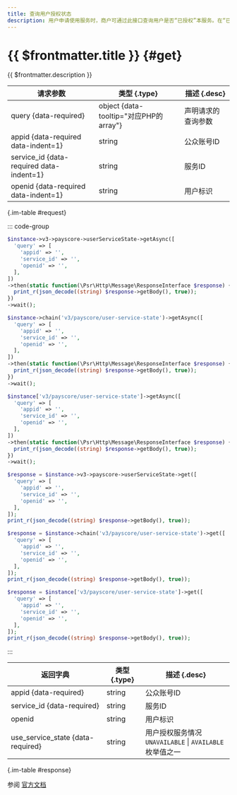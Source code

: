 ```yaml
---
title: 查询用户授权状态
description: 用户申请使用服务时，商户可通过此接口查询用户是否“已授权”本服务。在“已授权”状态下的服务，用户才可以申请使用。
---
```


# {{ $frontmatter.title }} {#get}

{{ $frontmatter.description }}

| 请求参数 | 类型 {.type} | 描述 {.desc}
| --- | --- | ---
| query {data-required} | object {data-tooltip="对应PHP的array"} | 声明请求的查询参数
| appid {data-required data-indent=1} | string | 公众账号ID
| service_id {data-required data-indent=1} | string | 服务ID
| openid {data-required data-indent=1} | string | 用户标识

{.im-table #request}

::: code-group

```php [异步纯链式]
$instance->v3->payscore->userServiceState->getAsync([
  'query' => [
    'appid' => '',
    'service_id' => '',
    'openid' => '',
  ],
])
->then(static function(\Psr\Http\Message\ResponseInterface $response) {
  print_r(json_decode((string) $response->getBody(), true));
})
->wait();
```

```php [异步声明式]
$instance->chain('v3/payscore/user-service-state')->getAsync([
  'query' => [
    'appid' => '',
    'service_id' => '',
    'openid' => '',
  ],
])
->then(static function(\Psr\Http\Message\ResponseInterface $response) {
  print_r(json_decode((string) $response->getBody(), true));
})
->wait();
```

```php [异步属性式]
$instance['v3/payscore/user-service-state']->getAsync([
  'query' => [
    'appid' => '',
    'service_id' => '',
    'openid' => '',
  ],
])
->then(static function(\Psr\Http\Message\ResponseInterface $response) {
  print_r(json_decode((string) $response->getBody(), true));
})
->wait();
```

```php [同步纯链式]
$response = $instance->v3->payscore->userServiceState->get([
  'query' => [
    'appid' => '',
    'service_id' => '',
    'openid' => '',
  ],
]);
print_r(json_decode((string) $response->getBody(), true));
```

```php [同步声明式]
$response = $instance->chain('v3/payscore/user-service-state')->get([
  'query' => [
    'appid' => '',
    'service_id' => '',
    'openid' => '',
  ],
]);
print_r(json_decode((string) $response->getBody(), true));
```

```php [同步属性式]
$response = $instance['v3/payscore/user-service-state']->get([
  'query' => [
    'appid' => '',
    'service_id' => '',
    'openid' => '',
  ],
]);
print_r(json_decode((string) $response->getBody(), true));
```

:::

| 返回字典 | 类型 {.type} | 描述 {.desc}
| --- | --- | ---
| appid {data-required} | string | 公众账号ID
| service_id {data-required} | string | 服务ID
| openid | string | 用户标识
| use_service_state {data-required} | string | 用户授权服务情况<br/>`UNAVAILABLE` \| `AVAILABLE` 枚举值之一

{.im-table #response}

参阅 [官方文档](https://pay.weixin.qq.com/wiki/doc/apiv3/wxpay/payscore/chapter3_8.shtml)
